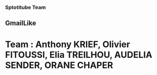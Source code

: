 ### Sptotitube Team
## GmailLike
# Team : Anthony KRIEF, Olivier FITOUSSI, Elia TREILHOU, AUDELIA SENDER, ORANE CHAPER